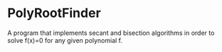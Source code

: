 # PolyRootFinder
A program that implements secant and bisection algorithms in order to solve f(x)=0 for any given polynomial f.
